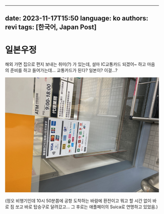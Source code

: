 <!--
SPDX-FileCopyrightText: (C) 2023 - 2024 Hong Yongmin <https://revi.xyz/>

SPDX-License-Identifier: LicenseRef-CC-BY-ND-2.0-KR
-->

---
date: 2023-11-17T15:50
language: ko
authors: revi
tags: [한국어, Japan Post]
---

# 일본우정

해외 가면 집으로 편지 보내는 취미(?) 가 있는데, 설마 IC교통카드 되겠어~ 하고 마음의 준비를 하고 들어가는데... 교통카드가 된다?
일본이? 이걸...?

<!--truncate-->

![일본우정 결제수단, EMV Contactless, IC교통카드 (스이카, 이코카 등), 라인페이, 알리페이 등이 결제수단으로 명시되어 있다](Photo-2023-11-22-19-56.jpeg)

(정오 비행기인데 10시 50분쯤에 공항 도착하는 바람에 환전이고 뭐고 할 시간 없이 바로 짐 쏘고 바로 탑승구로 달려갔고...
그 후로는 애플페이의 Suica로 연명하고 있었음.)

